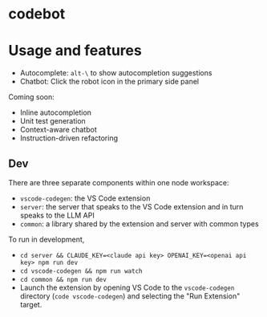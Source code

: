# codebot

# Usage and features

- Autocomplete: `alt-\` to show autocompletion suggestions
- Chatbot: Click the robot icon in the primary side panel

Coming soon:

- Inline autocompletion
- Unit test generation
- Context-aware chatbot
- Instruction-driven refactoring

## Dev

There are three separate components within one node workspace:
- `vscode-codegen`: the VS Code extension
- `server`: the server that speaks to the VS Code extension and in turn speaks to the LLM API
- `common`: a library shared by the extension and server with common types

To run in development,
- `cd server && CLAUDE_KEY=<claude api key> OPENAI_KEY=<openai api key> npm run dev`
- `cd vscode-codegen && npm run watch`
- `cd common && npm run dev`
- Launch the extension by opening VS Code to the `vscode-codegen`
  directory (`code vscode-codegen`) and selecting the "Run Extension"
  target.
